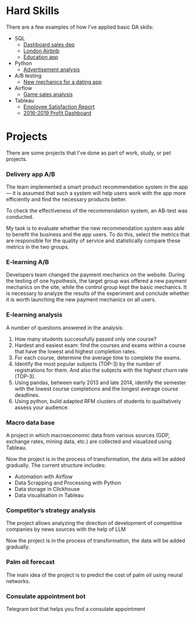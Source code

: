 # Hard Skills

There are a few examples of how I've applied basic DA skills:

- SQL
  - [Dashboard sales dep](https://github.com/ds-sib/Portfolio/tree/main/Hard%20skills/SQL/Dashboard%20sales%20dep)
  - [London Airbnb](https://github.com/ds-sib/Portfolio/tree/main/Hard%20skills/SQL/London%20Airbnb)
  - [Education app](https://github.com/ds-sib/Portfolio/tree/main/Hard%20skills/SQL/Education%20app)
- Python
  - [Advertisement analysis](https://github.com/ds-sib/Portfolio/tree/main/Hard%20skills/Python/Advertisement%20analysis)
- A/B testing
  - [New mechanics for a dating app](https://github.com/ds-sib/Portfolio/blob/main/Hard%20skills/A%3AB%20tests/dating_app.ipynb)
- Airflow
  - [Game sales analysis](https://github.com/ds-sib/Portfolio/tree/main/Hard%20skills/Airflow)
- Tableau
  - [Employee Satisfaction Report](https://public.tableau.com/views/EmployeeSatisfactionReport/EmployeeSatisfactionReport?:language=en-US&:display_count=n&:origin=viz_share_link)
  - [2016-2019 Profit Dashboard](https://public.tableau.com/app/profile/mikhail.konovalov/viz/KC_L2_T1_Profit_Dashboard/Dashboard)

# Projects

There are some projects that I've done as part of work, study, or pet projects.

### Delivery app A/B

The team implemented a smart product recommendation system in the app — it is assumed that such a system will help users work with the app more efficiently and find the necessary products better.

To check the effectiveness of the recommendation system, an AB-test was conducted.

My task is to evaluate whether the new recommendation system was able to benefit the business and the app users. To do this, select the metrics that are responsible for the quality of service and statistically compare these metrics in the two groups.

### E-learning A/B

Developers team changed the payment mechanics on the website. During the testing of one hypothesis, the target group was offered a new payment mechanics on the site, while the control group kept the basic mechanics. It is necessary to analyze the results of the experiment and conclude whether it is worth launching the new payment mechanics on all users.

### E-learning analysis

A number of questions answered in the analysis:

1. How many students successfully passed only one course?
2. Hardest and easiest exam: find the courses and exams within a course that have the lowest and highest completion rates.
3. For each course, determine the average time to complete the exams.
4. Identify the most popular subjects (TOP-3) by the number of registrations for them. And also the subjects with the highest churn rate (TOP-3).
5. Using pandas, between early 2013 and late 2014, identify the semester with the lowest course completions and the longest average course deadlines.
6. Using python, build adapted RFM clusters of students to qualitatively assess your audience.

### Macro data base

A project in which macroeconomic data from various sources (GDP, exchange rates, mining data, etc.) are collected and visualized using Tableau.

Now the project is in the process of transformation, the data will be added gradually.
The current structure includes:

- Automation with Airflow
- Data Scrapping and Processing with Python
- Data storage in Clickhouse
- Data visualisation in Tableau

### Competitor’s strategy analysis

The project allows analyzing the direction of development of competitive companies by news sources with the help of LLM

Now the project is in the process of transformation, the data will be added gradually.

### Palm oil forecast

The main idea of the project is to predict the cost of palm oil using neural networks.

### Consulate appointment bot

Telegram bot that helps you find a consulate appointment

